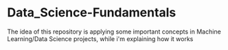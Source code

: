 # Data_Science-Fundamentals

The idea of this repository is applying some important concepts in Machine Learning/Data Science projects, while i'm explaining how it works
